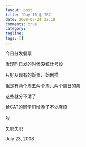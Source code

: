 ```yaml
---
layout: post
title: 'Day 10 @ IBC'
date: 2008-07-24 22:18
comments: true
category: 
tagline: 
tags: []
---
```

    

今日分发餐票

发现昨日发的时候没统计号段

只好从现有的饭票开始倒推

但是有两个周五两个周六两个周日的票

这些就分不清了

给CAT的同学们增添了不少麻烦

唉

失职失职

July 23, 2008

